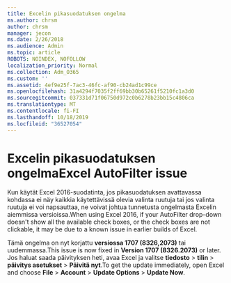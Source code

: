 ```yaml
---
title: Excelin pikasuodatuksen ongelma
ms.author: chrsm
author: chrsm
manager: jecon
ms.date: 2/26/2018
ms.audience: Admin
ms.topic: article
ROBOTS: NOINDEX, NOFOLLOW
localization_priority: Normal
ms.collection: Adm_O365
ms.custom: ''
ms.assetid: 4ef9e25f-7ac3-46fc-af90-cb24ad1c99ce
ms.openlocfilehash: 31a4294f7035f2ff69bb30b65261f5210fc1a3d0
ms.sourcegitcommit: 037331d71f06750d972c0b6278b23bb15c4806ca
ms.translationtype: MT
ms.contentlocale: fi-FI
ms.lasthandoff: 10/18/2019
ms.locfileid: "36527054"
---
```

# <a name="excel-autofilter-issue"></a><span data-ttu-id="73d26-102">Excelin pikasuodatuksen ongelma</span><span class="sxs-lookup"><span data-stu-id="73d26-102">Excel AutoFilter issue</span></span>

<span data-ttu-id="73d26-103">Kun käytät Excel 2016-suodatinta, jos pikasuodatuksen avattavassa kohdassa ei näy kaikkia käytettävissä olevia valinta ruutuja tai jos valinta ruutuja ei voi napsauttaa, ne voivat johtua tunnetusta ongelmasta Excelin aiemmissa versioissa.</span><span class="sxs-lookup"><span data-stu-id="73d26-103">When using Excel 2016, if your AutoFilter drop-down doesn't show all the available check boxes, or the check boxes are not clickable, it may be due to a known issue in earlier builds of Excel.</span></span> 
  
<span data-ttu-id="73d26-104">Tämä ongelma on nyt korjattu **versiossa 1707 (8326,2073)** tai uudemmassa.</span><span class="sxs-lookup"><span data-stu-id="73d26-104">This issue is now fixed in **Version 1707 (8326.2073)** or later.</span></span> <span data-ttu-id="73d26-105">Jos haluat saada päivityksen heti, avaa Excel ja valitse **tiedosto** \> **tilin** \> **päivitys asetukset** \> **Päivitä nyt**.</span><span class="sxs-lookup"><span data-stu-id="73d26-105">To get the update immediately, open Excel and choose **File** \> **Account** \> **Update Options** \> **Update Now**.</span></span>
  

